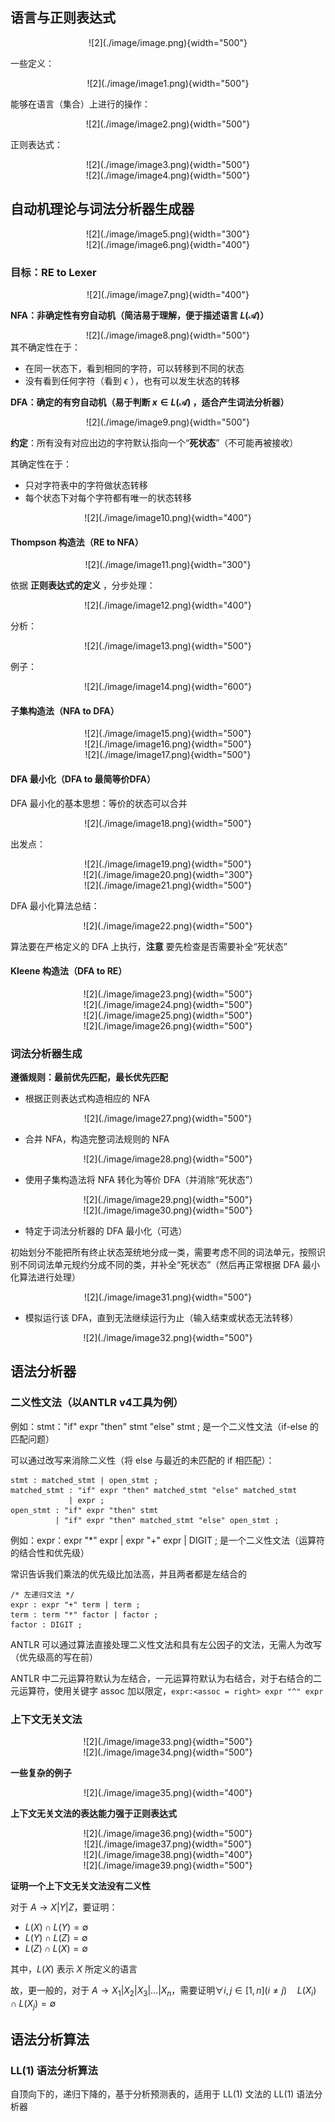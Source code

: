 ## 语言与正则表达式

<center>![2](./image/image.png){width="500"}</center>

一些定义：
<center>![2](./image/image1.png){width="500"}</center>

能够在语言（集合）上进行的操作：
<center>![2](./image/image2.png){width="500"}</center>

正则表达式：
<center>![2](./image/image3.png){width="500"}</center>
<center>![2](./image/image4.png){width="500"}</center>

## 自动机理论与词法分析器生成器

<center>![2](./image/image5.png){width="300"}</center>
<center>![2](./image/image6.png){width="400"}</center>

### 目标：RE to Lexer
<center>![2](./image/image7.png){width="400"}</center>

**NFA：非确定性有穷自动机（简洁易于理解，便于描述语言 $L(\mathcal{A})$）**

<center>![2](./image/image8.png){width="500"}</center>
其不确定性在于：

- 在同一状态下，看到相同的字符，可以转移到不同的状态
- 没有看到任何字符（看到 $\epsilon$ ），也有可以发生状态的转移


**DFA：确定的有穷自动机（易于判断 $x \in L(\mathcal{A})$ ，适合产生词法分析器）**
<center>![2](./image/image9.png){width="500"}</center>

**约定**：所有没有对应出边的字符默认指向一个“**死状态**”（不可能再被接收）

其确定性在于：

- 只对字符表中的字符做状态转移
- 每个状态下对每个字符都有唯一的状态转移

<center>![2](./image/image10.png){width="400"}</center>

#### Thompson 构造法（RE to NFA）

<center>![2](./image/image11.png){width="300"}</center>

依据 **正则表达式的定义** ，分步处理：
<center>![2](./image/image12.png){width="400"}</center>

分析：
<center>![2](./image/image13.png){width="500"}</center>

例子：
<center>![2](./image/image14.png){width="600"}</center>

#### 子集构造法（NFA to DFA）

<center>![2](./image/image15.png){width="500"}</center>
<center>![2](./image/image16.png){width="500"}</center>
<center>![2](./image/image17.png){width="500"}</center>

#### DFA 最小化（DFA to 最简等价DFA）

DFA 最小化的基本思想：等价的状态可以合并
<center>![2](./image/image18.png){width="500"}</center>

出发点：
<center>![2](./image/image19.png){width="500"}</center>
<center>![2](./image/image20.png){width="300"}</center>
<center>![2](./image/image21.png){width="500"}</center>

DFA 最小化算法总结：
<center>![2](./image/image22.png){width="500"}</center>

算法要在严格定义的 DFA 上执行，**注意** 要先检查是否需要补全“死状态”

#### Kleene 构造法（DFA to RE）

<center>![2](./image/image23.png){width="500"}</center>
<center>![2](./image/image24.png){width="500"}</center>
<center>![2](./image/image25.png){width="500"}</center>
<center>![2](./image/image26.png){width="500"}</center>

### 词法分析器生成

**遵循规则：最前优先匹配，最长优先匹配**

- 根据正则表达式构造相应的 NFA
<center>![2](./image/image27.png){width="500"}</center>

- 合并 NFA，构造完整词法规则的 NFA
<center>![2](./image/image28.png){width="500"}</center>

- 使用子集构造法将 NFA 转化为等价 DFA（并消除“死状态”）
<center>![2](./image/image29.png){width="500"}</center>
<center>![2](./image/image30.png){width="500"}</center>

- 特定于词法分析器的 DFA 最小化（可选）

初始划分不能把所有终止状态笼统地分成一类，需要考虑不同的词法单元，按照识别不同词法单元规约分成不同的类，并补全“死状态”（然后再正常根据 DFA 最小化算法进行处理）
<center>![2](./image/image31.png){width="500"}</center>

- 模拟运行该 DFA，直到无法继续运行为止（输入结束或状态无法转移）
<center>![2](./image/image32.png){width="500"}</center>

## 语法分析器

### 二义性文法（以ANTLR v4工具为例）

例如：stmt："if" expr "then" stmt "else" stmt ; 是一个二义性文法（if-else 的匹配问题）

可以通过改写来消除二义性（将 else 与最近的未匹配的 if 相匹配）：
```antlr
stmt : matched_stmt | open_stmt ;
matched_stmt : "if" expr "then" matched_stmt "else" matched_stmt
             | expr ;
open_stmt : "if" expr "then" stmt
		  | "if" expr "then" matched_stmt "else" open_stmt ;
```
例如：expr：expr "*" expr | expr "+" expr | DIGIT ; 是一个二义性文法（运算符的结合性和优先级）

常识告诉我们乘法的优先级比加法高，并且两者都是左结合的
```antlr
/* 左递归文法 */
expr : expr "+" term | term ;
term : term "*" factor | factor ;
factor : DIGIT ;
```
ANTLR 可以通过算法直接处理二义性文法和具有左公因子的文法，无需人为改写（优先级高的写在前）

ANTLR 中二元运算符默认为左结合，一元运算符默认为右结合，对于右结合的二元运算符，使用关键字 assoc 加以限定，`expr:<assoc = right> expr "^" expr`

### 上下文无关文法

<center>![2](./image/image33.png){width="500"}</center>
<center>![2](./image/image34.png){width="500"}</center>

**一些复杂的例子**

<center>![2](./image/image35.png){width="400"}</center>

**上下文无关文法的表达能力强于正则表达式**

<center>![2](./image/image36.png){width="500"}</center>
<center>![2](./image/image37.png){width="500"}</center>
<center>![2](./image/image38.png){width="400"}</center>
<center>![2](./image/image39.png){width="500"}</center>

**证明一个上下文无关文法没有二义性**

对于 $A → X | Y | Z$，要证明：

- $L(X) \cap L(Y) = \emptyset$
- $L(Y) \cap L(Z) = \emptyset$
- $L(Z) \cap L(X) = \emptyset$

其中，$L(X)$ 表示 $X$ 所定义的语言

故，更一般的，对于 $A → X_1 | X_2 | X_3 | … | X_n$，需要证明$∀ i, j \in [1, n] (i \neq j) \quad L(X_i) \cap L(X_j) = \emptyset$

## 语法分析算法

### LL(1) 语法分析算法

自顶向下的，递归下降的，基于分析预测表的，适用于 LL(1) 文法的 LL(1) 语法分析器

